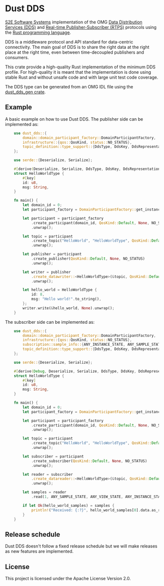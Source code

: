 # Dust DDS

[S2E Software Systems](https://www.s2e-systems.com) implementation of the OMG [Data Distribution Services (DDS)](https://www.omg.org/omg-dds-portal/) and [Real-time Publisher-Subscriber (RTPS)](https://www.omg.org/spec/DDSI-RTPS/About-DDSI-RTPS/) protocols using the [Rust programming language](https://www.rust-lang.org/).

DDS is a middleware protocol and API standard for data-centric connectivity. The main goal of DDS is to share the right data at the right place at the right time, even between time-decoupled publishers and consumers.

This crate provide a high-quality Rust implementation of the minimum DDS profile. For high-quality it is meant that the implementation is done using stable Rust and without unsafe code and with large unit test code coverage.

The DDS type can be generated from an OMG IDL file using the [dust_dds_gen crate](https://crates.io/crates/dust_dds_gen).

## Example

A basic example on how to use Dust DDS. The publisher side can be implemented as:

```rust
    use dust_dds::{
        domain::domain_participant_factory::DomainParticipantFactory,
        infrastructure::{qos::QosKind, status::NO_STATUS},
        topic_definition::type_support::{DdsType, DdsKey, DdsRepresentation},
    };

    use serde::{Deserialize, Serialize};

    #[derive(Deserialize, Serialize, DdsType, DdsKey, DdsRepresentation)]
    struct HelloWorldType {
        #[key]
        id: u8,
        msg: String,
    }

    fn main() {
        let domain_id = 0;
        let participant_factory = DomainParticipantFactory::get_instance();

        let participant = participant_factory
            .create_participant(domain_id, QosKind::Default, None, NO_STATUS)
            .unwrap();

        let topic = participant
            .create_topic("HelloWorld", "HelloWorldType", QosKind::Default, None, NO_STATUS)
            .unwrap();

        let publisher = participant
            .create_publisher(QosKind::Default, None, NO_STATUS)
            .unwrap();

        let writer = publisher
            .create_datawriter::<HelloWorldType>(&topic, QosKind::Default, None, NO_STATUS)
            .unwrap();

        let hello_world = HelloWorldType {
            id: 8,
            msg: "Hello world!".to_string(),
        };
        writer.write(&hello_world, None).unwrap();
    }
```

The subscriber side can be implemented as:

```rust
    use dust_dds::{
        domain::domain_participant_factory::DomainParticipantFactory,
        infrastructure::{qos::QosKind, status::NO_STATUS},
        subscription::sample_info::{ANY_INSTANCE_STATE, ANY_SAMPLE_STATE, ANY_VIEW_STATE},
        topic_definition::type_support::{DdsType, DdsKey, DdsRepresentation},
    };

    use serde::{Deserialize, Serialize};

    #[derive(Debug, Deserialize, Serialize, DdsType, DdsKey, DdsRepresentation)]
    struct HelloWorldType {
        #[key]
        id: u8,
        msg: String,
    }

    fn main() {
        let domain_id = 0;
        let participant_factory = DomainParticipantFactory::get_instance();

        let participant = participant_factory
            .create_participant(domain_id, QosKind::Default, None, NO_STATUS)
            .unwrap();

        let topic = participant
            .create_topic("HelloWorld", "HelloWorldType", QosKind::Default, None, NO_STATUS)
            .unwrap();

        let subscriber = participant
            .create_subscriber(QosKind::Default, None, NO_STATUS)
            .unwrap();

        let reader = subscriber
            .create_datareader::<HelloWorldType>(&topic, QosKind::Default, None, NO_STATUS)
            .unwrap();

        let samples = reader
            .read(1, ANY_SAMPLE_STATE, ANY_VIEW_STATE, ANY_INSTANCE_STATE);

        if let Ok(hello_world_samples) = samples {
            println!("Received: {:?}", hello_world_samples[0].data.as_ref().unwrap());
        }
    }
```

## Release schedule

Dust DDS doesn't follow a fixed release schedule but we will make releases as new features are implemented.

## License

This project is licensed under the Apache License Version 2.0.
